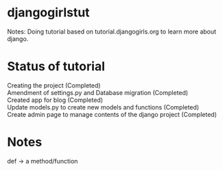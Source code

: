 # djangogirlstut

Notes: Doing tutorial based on tutorial.djangogirls.org to learn more about django.

# Status of tutorial
Creating the project (Completed) <br>
Amendment of settings.py and Database migration (Completed) <br>
Created app for blog (Completed) <br>
Update models.py to create new models and functions (Completed) <br>
Create admin page to manage contents of the django project (Completed) <br>


# Notes
def -> a method/function